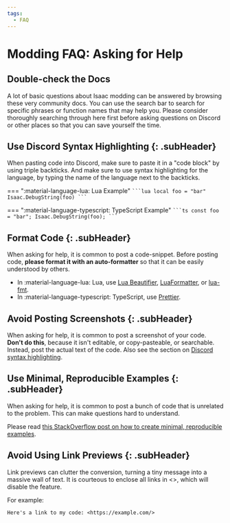 ```yaml
---
tags:
  - FAQ
---
```


# Modding FAQ: Asking for Help

## Double-check the Docs

A lot of basic questions about Isaac modding can be answered by browsing these very community docs. You can use the search bar to search for specific phrases or function names that may help you. Please consider thoroughly searching through here first before asking questions on Discord or other places so that you can save yourself the time.

## Use Discord Syntax Highlighting {: .subHeader}

When pasting code into Discord, make sure to paste it in a "code block" by using triple backticks. And make sure to use syntax highlighting for the language, by typing the name of the language next to the backticks.

=== ":material-language-lua: Lua Example"
    ````
    ```lua
    local foo = "bar"
    Isaac.DebugString(foo)
    ```
    ````

=== ":material-language-typescript: TypeScript Example"
    ````
    ```ts
    const foo = "bar";
    Isaac.DebugString(foo);
    ```
    ````

## Format Code {: .subHeader}

When asking for help, it is common to post a code-snippet. Before posting code, **please format it with an auto-formatter** so that it can be easily understood by others.

- In :material-language-lua: Lua, use [Lua Beautifier](https://goonlinetools.com/lua-beautifier/), [LuaFormatter](https://github.com/Koihik/LuaFormatter), or [lua-fmt](https://github.com/trixnz/lua-fmt).
- In :material-language-typescript: TypeScript, use [Prettier](https://prettier.io/).

## Avoid Posting Screenshots {: .subHeader}

When asking for help, it is common to post a screenshot of your code. **Don't do this**, because it isn't editable, or copy-pasteable, or searchable. Instead, post the actual text of the code. Also see the section on [Discord syntax highlighting](#use-discord-syntax-highlighting).

## Use Minimal, Reproducible Examples {: .subHeader}

When asking for help, it is common to post a bunch of code that is unrelated to the problem. This can make questions hard to understand.

Please read [this StackOverflow post on how to create minimal, reproducible examples](https://stackoverflow.com/help/minimal-reproducible-example).

## Avoid Using Link Previews {: .subHeader}

Link previews can clutter the conversion, turning a tiny message into a massive wall of text. It is courteous to enclose all links in <>, which will disable the feature.

For example:

```
Here's a link to my code: <https://example.com/>
```
